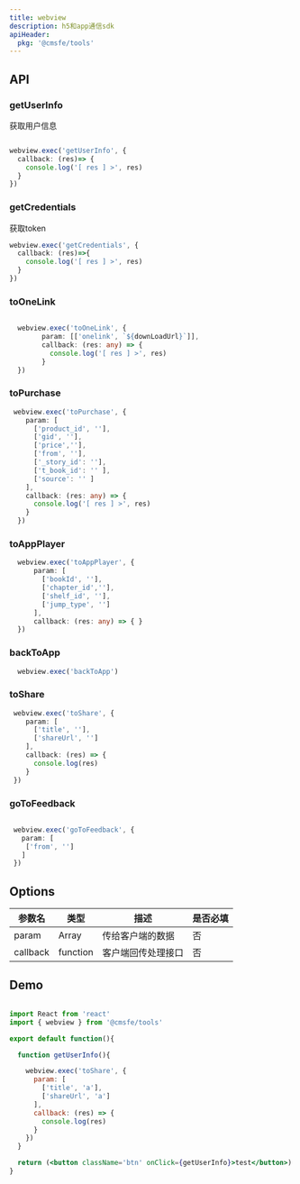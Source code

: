 ```yaml
---
title: webview
description: h5和app通信sdk
apiHeader:
  pkg: '@cmsfe/tools'
---
```


## API



### getUserInfo

获取用户信息

```ts

webview.exec('getUserInfo', {
  callback: (res)=> {
    console.log('[ res ] >', res)
  }
})

```

### getCredentials 

获取token

```ts
webview.exec('getCredentials', {
  callback: (res)=>{
    console.log('[ res ] >', res)
  }
})

```



### toOneLink



```ts

  webview.exec('toOneLink', {
        param: [['onelink', `${downLoadUrl}`]],
        callback: (res: any) => {
          console.log('[ res ] >', res)
        }
  })

```

### toPurchase

```ts
 webview.exec('toPurchase', {
    param: [
      ['product_id', ''],
      ['gid', ''],
      ['price',''],
      ['from', ''],
      ['_story_id': ''],
      ['t_book_id': '' ],
      ['source': '' ]
    ],
    callback: (res: any) => {
      console.log('[ res ] >', res)
    }
  })

```

### toAppPlayer 

```ts
  webview.exec('toAppPlayer', {
      param: [
        ['bookId', ''],
        ['chapter_id',''],
        ['shelf_id', ''],
        ['jump_type', '']
      ],
      callback: (res: any) => { }
  })
```

### backToApp

```ts
  webview.exec('backToApp')

```

### toShare

```ts
 webview.exec('toShare', {
    param: [
      ['title', ''],
      ['shareUrl', '']
    ],
    callback: (res) => {
      console.log(res)
    }
 })
```

### goToFeedback

```ts

 webview.exec('goToFeedback', {
   param: [
    ['from', '']
   ]
 })
```


## Options

| 参数名         | 类型      | 描述    | 是否必填 |
|---------------|----------|------- | ---- |
| param         | Array   | 传给客户端的数据   | 否 |
| callback      | function   | 客户端回传处理接口   | 否 |


## Demo

```jsx

import React from 'react'
import { webview } from '@cmsfe/tools'

export default function(){

  function getUserInfo(){

    webview.exec('toShare', {
      param: [
        ['title', 'a'],
        ['shareUrl', 'a']
      ],
      callback: (res) => {
        console.log(res)
      }
    })
  }

  return (<button className='btn' onClick={getUserInfo}>test</button>)
}

```

